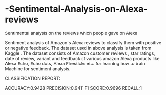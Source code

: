 # -Sentimental-Analysis-on-Alexa-reviews
 Sentimental analysis on the reviews which people gave on Alexa

Sentiment analysis of Amazon's Alexa reviews to classify them with positive or negative feedback. The dataset used in above analysis is taken from Kaggle .
The dataset consists of Amazon customer reviews , star ratings, date of review, variant and feedback of various amazon Alexa products like Alexa Echo, Echo dots, Alexa Firesticks etc. for learning how to train Machine for sentiment analysis.


CLASSIFICATION REPORT:

ACCURACY:0.9428
PRECISION:0.9411
F1 SCORE:0.9696
RECALL:1



